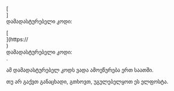 [<br host>]<br action>დამადასტურებელი კოდი:<br code>

[<br host>](https://<br host>)<br action>დამადასტურებელი კოდი:<br code>.

ამ დამადასტურებელ კოდს ვადა ამოეწურება ერთ საათში.

თუ არ გაქვთ განაცხადი, გთხოვთ, უგულებელყოთ ეს ელფოსტა.